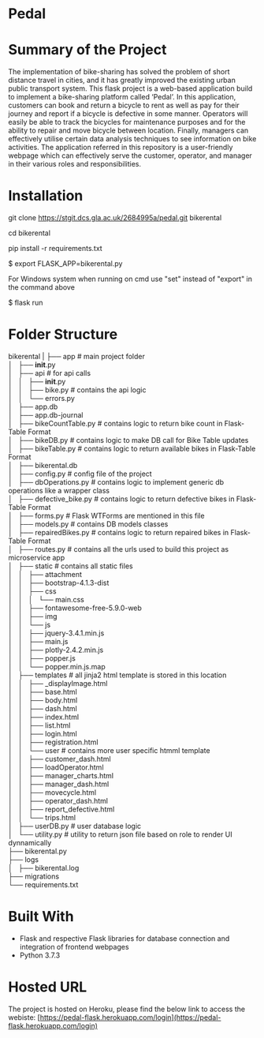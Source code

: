 # Pedal

# Summary of the Project
The implementation of bike-sharing has solved the problem of short distance travel in cities, and it has greatly improved the existing urban public transport system. This flask project is a web-based application build to implement a bike-sharing platform called ‘Pedal’. In this application, customers can book and return a bicycle to rent as well as pay for their journey and report if a bicycle is defective in some manner. Operators will easily be able to track the bicycles for maintenance purposes and for the ability to repair and move bicycle between location. Finally, managers can effectively utilise certain data analysis techniques to see information on bike activities. The application referred in this repository is a user-friendly webpage which can effectively serve the customer, operator, and manager in their various roles and responsibilities.


# Installation
>>>
git clone https://stgit.dcs.gla.ac.uk/2684995a/pedal.git bikerental

cd bikerental

pip install -r requirements.txt

$ export FLASK_APP=bikerental.py

For Windows system when running on cmd use "set" instead of "export" in the command above

$ flask run
>>>

# Folder Structure
>>>
bikerental
|
├── app # main project folder  
│   ├── __init__.py  
│   ├── api # for api calls  
│   │   ├── __init__.py  
│   │   ├── bike.py # contains the api logic  
│   │   └── errors.py  
│   ├── app.db  
│   ├── app.db-journal  
│   ├── bikeCountTable.py # contains logic to return bike count in Flask-Table Format  
│   ├── bikeDB.py # contains logic to make DB call for Bike Table updates  
│   ├── bikeTable.py # contains logic to return available bikes in Flask-Table Format  
│   ├── bikerental.db  
│   ├── config.py # config file of the project  
│   ├── dbOperations.py # contains logic to implement generic db operations like a wrapper class  
│   ├── defective_bike.py # contains logic to return defective bikes in Flask-Table Format  
│   ├── forms.py # Flask WTForms are mentioned in this file  
│   ├── models.py # contains DB models classes  
│   ├── repairedBikes.py # contains logic to return repaired bikes in Flask-Table Format  
│   ├── routes.py # contains all the urls used to build this project as microservice app  
│   ├── static # contains all static files  
│   │   ├── attachment  
│   │   ├── bootstrap-4.1.3-dist  
│   │   ├── css  
│   │   │   └── main.css  
│   │   ├── fontawesome-free-5.9.0-web  
│   │   ├── img  
│   │   └── js  
│   │       ├── jquery-3.4.1.min.js  
│   │       ├── main.js  
│   │       ├── plotly-2.4.2.min.js  
│   │       ├── popper.js  
│   │       └── popper.min.js.map  
│   ├── templates # all jinja2 html template is stored in this location  
│   │   ├── _displayImage.html  
│   │   ├── base.html  
│   │   ├── body.html  
│   │   ├── dash.html  
│   │   ├── index.html  
│   │   ├── list.html  
│   │   ├── login.html  
│   │   ├── registration.html  
│   │   └── user # contains more  user specific htmml template  
│   │       ├── customer_dash.html  
│   │       ├── loadOperator.html  
│   │       ├── manager_charts.html  
│   │       ├── manager_dash.html   
│   │       ├── movecycle.html  
│   │       ├── operator_dash.html  
│   │       ├── report_defective.html  
│   │       └── trips.html  
│   ├── userDB.py # user database logic  
│   └── utility.py # utility to return json file based on role to render UI dynnamically  
├── bikerental.py  
├── logs  
│   ├── bikerental.log  
├── migrations  
└── requirements.txt  
>>>
# Built With
- Flask and respective Flask libraries for database connection and integration of frontend webpages
- Python 3.7.3


# Hosted URL
The project is hosted on Heroku, please find the below link to access the webiste:
[https://pedal-flask.herokuapp.com/login](https://pedal-flask.herokuapp.com/login)
